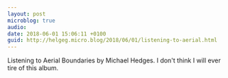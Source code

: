 ```yaml
---
layout: post
microblog: true
audio: 
date: 2018-06-01 15:06:11 +0100
guid: http://helgeg.micro.blog/2018/06/01/listening-to-aerial.html
---
```

Listening to Aerial Boundaries by Michael Hedges. I don't think I will ever tire of this album.
